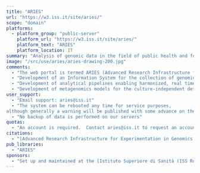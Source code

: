 ```yaml
---
title: "ARIES"
url: "https://w3.iss.it/site/aries/"
scope: "domain"
platforms:
  - platform_group: "public-server"
    platform_url: "https://w3.iss.it/site/aries/"
    platform_text: "ARIES"
    platform_location: IT
summary: "Analysis of genomic data in the field of public health and food safety, with the aim of deploying a comprehensive bioinformatics approach to the study of food-borne zoonoses and infectious diseases at the human and animal interface."
image: "/src/use/aries/aries-drawing-200.jpg"
comments:
  - "The web portal is termed ARIES (Advanced Research Infrastructure for Experimentation in genomicS). Aims:"
  - "Development of an Information System for the collection of genomic and epidemiological data to enable the Next Generation Sequencing (NGS)-based surveillance of infectious epidemics, foodborne outbreaks and diseases at the animal-human interface."
  - "Development of analytical pipelines enabling harmonized, real time multi-genome comparisons, to improve the detection of clusters of cases of infections and allowing the global bio-tracing of pathogens."
  - "Development of metagenomics models for the culture-independent detection and typing of pathogens and the study of their interactions with the microbiota in human and animal samples and in the vehicles of infections."
user_support:
  - "Email support: aries@iss.it"
  - "The system can be rebooted any time for service purposes,
although generally a warning will be published with some advance on the ARIES site and through the [@ARIES_ GENOMICS](https://twitter.com/ARIES_GENOMICS) Twitter account."
  - "No backup of data is performed on our servers"
quotas:
  - "An account is required.  Contact aries@iss.it to request an account."
citations:
  - "[Advanced Research Infrastructure for Experimentation in Genomics (ARIES): A concept of a bioinformatics framework for the analysis of genomic data from zoonotic agents](https://w3.iss.it/site/aries/ARIES_MVN_2015.pdf), Valeria Michelacci, Arnold Knijn, Massimiliano Orsini, Stefano Morabito, [4th Med-Vet-Net Association International Conference](https://www.anses.fr/en/content/4th-med-vet-net-association-international-conference)."
pub_libraries:
  - "ARIES"
sponsors:
  - "Set up and maintained at the [Istituto Superiore di Sanità (ISS Rome)] by a collaboration between the European Union [Reference Laboratory for VTEC](http://www.iss.it/vtec/index.php?lang=2) and the Data Management Sector."
---
```

